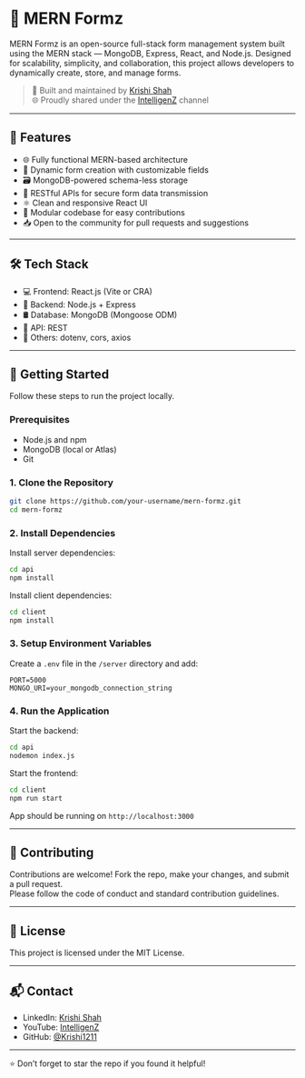 # 📝 MERN Formz

MERN Formz is an open-source full-stack form management system built using the MERN stack — MongoDB, Express, React, and Node.js. Designed for scalability, simplicity, and collaboration, this project allows developers to dynamically create, store, and manage forms.

> 🎯 Built and maintained by [Krishi Shah](https://www.linkedin.com/in/krishishah1211/)  
> 🌐 Proudly shared under the [IntelligenZ](https://www.youtube.com/channel/UCbUtPTIsWVP5AhbswlpKqww) channel

---

## 🚀 Features

- 🌐 Fully functional MERN-based architecture  
- 🧩 Dynamic form creation with customizable fields  
- 🗃️ MongoDB-powered schema-less storage  
- 🔐 RESTful APIs for secure form data transmission  
- ⚛️ Clean and responsive React UI  
- 🧠 Modular codebase for easy contributions  
- 📥 Open to the community for pull requests and suggestions

---

## 🛠️ Tech Stack

- 💻 Frontend: React.js (Vite or CRA)  
- 🧠 Backend: Node.js + Express  
- 🛢️ Database: MongoDB (Mongoose ODM)  
- 🔄 API: REST  
- 🔧 Others: dotenv, cors, axios

---

## 🧪 Getting Started

Follow these steps to run the project locally.

### Prerequisites

- Node.js and npm  
- MongoDB (local or Atlas)  
- Git

### 1. Clone the Repository

```bash
git clone https://github.com/your-username/mern-formz.git
cd mern-formz
```

### 2. Install Dependencies

Install server dependencies:

```bash
cd api
npm install
```

Install client dependencies:

```bash
cd client
npm install
```

### 3. Setup Environment Variables

Create a `.env` file in the `/server` directory and add:

```env
PORT=5000
MONGO_URI=your_mongodb_connection_string
```

### 4. Run the Application

Start the backend:

```bash
cd api
nodemon index.js
```

Start the frontend:

```bash
cd client
npm run start
```

App should be running on `http://localhost:3000`

---

## 🤝 Contributing

Contributions are welcome! Fork the repo, make your changes, and submit a pull request.  
Please follow the code of conduct and standard contribution guidelines.

---

## 📄 License

This project is licensed under the MIT License.

---

## 📬 Contact

- LinkedIn: [Krishi Shah](https://www.linkedin.com/in/krishishah1211/)  
- YouTube: [IntelligenZ](https://www.youtube.com/channel/UCbUtPTIsWVP5AhbswlpKqww)  
- GitHub: [@Krishi1211](https://github.com/Krishi1211)

---

⭐ Don’t forget to star the repo if you found it helpful!
